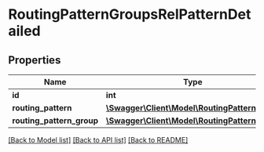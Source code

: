 # RoutingPatternGroupsRelPatternDetailed

## Properties
Name | Type | Description | Notes
------------ | ------------- | ------------- | -------------
**id** | **int** |  | [optional] 
**routing_pattern** | [**\Swagger\Client\Model\RoutingPattern**](RoutingPattern.md) |  | 
**routing_pattern_group** | [**\Swagger\Client\Model\RoutingPatternGroup**](RoutingPatternGroup.md) |  | 

[[Back to Model list]](../README.md#documentation-for-models) [[Back to API list]](../README.md#documentation-for-api-endpoints) [[Back to README]](../README.md)


